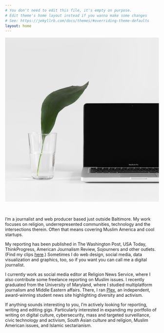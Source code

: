 ```yaml
---
# You don't need to edit this file, it's empty on purpose.
# Edit theme's home layout instead if you wanna make some changes
# See: https://jekyllrb.com/docs/themes/#overriding-theme-defaults
layout: home
---
```


![This should have shown you a cliched hero image; you're not missing much.](/img/sarah-dorweiler.jpg)

&nbsp;

I’m a journalist and web producer based just outside Baltimore. My work focuses on religion, underrepresented communities, technology and the intersections therein. Often that means covering Muslim America and cool startups.

My reporting has been published in The Washington Post, USA Today, ThinkProgress, American Journalism Review, Sojourners and other outlets. (Find my clips [here](http://aysha.us/bylines/).) Sometimes I do web design, social media, data visualization and graphics, too, so if you want you can call me a digital journalist.

I currently work as social media editor at Religion News Service, where I also contribute some freelance reporting on Muslim issues. I recently graduated from the University of Maryland, where I studied multiplatform journalism and Middle Eastern affairs. There, I ran [Plex](https://medium.com/umdplex), an independent, award-winning student news site highlighting diversity and activism.

If anything sounds interesting to you, I’m actively looking for reporting, writing and editing gigs. Particularly interested in expanding my portfolio of writing on digital culture, cybersecurity, mass and targeted surveillance, civic technology and activism, South Asian culture and religion, Muslim American issues, and Islamic sectarianism.
